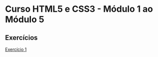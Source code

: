 # Curso HTML5 e CSS3 - Módulo 1 ao Módulo 5

## Exercícios
[Exercício 1](https://emillymoitinho.github.io/html-css/exercicios/ex001/index.html)
 
